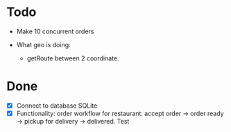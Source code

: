 # Todo

- Make 10 concurrent orders

- What geo is doing:
  - getRoute between 2 coordinate.

# Done

- [x] Connect to database SQLite
- [x] Functionality: order workflow for restaurant: accept order -> order ready -> pickup for delivery -> delivered. Test
